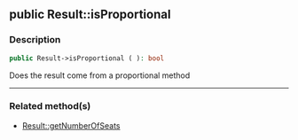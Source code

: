 ## public Result::isProportional

### Description    

```php
public Result->isProportional ( ): bool
```

Does the result come from a proportional method
    
---------------------------------------

### Related method(s)      

* [Result::getNumberOfSeats](/Docs/MethodsReferences/Result%20Class/public%20Result--getNumberOfSeats.md)    
